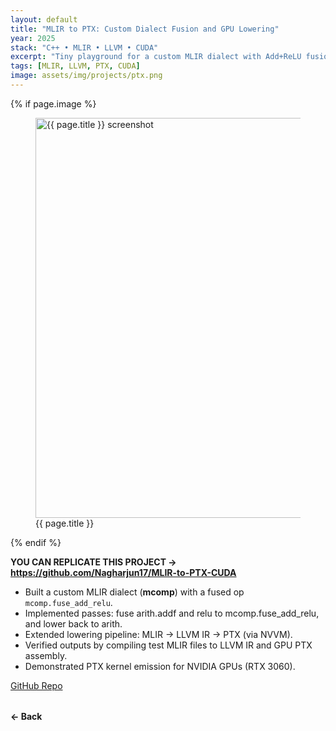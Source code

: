 ```yaml
---
layout: default
title: "MLIR to PTX: Custom Dialect Fusion and GPU Lowering"
year: 2025
stack: "C++ • MLIR • LLVM • CUDA"
excerpt: "Tiny playground for a custom MLIR dialect with Add+ReLU fusion and lowering to PTX."
tags: [MLIR, LLVM, PTX, CUDA]
image: assets/img/projects/ptx.png
---
```


{% if page.image %}
<figure>
  <img src="{{ page.image | relative_url }}" alt="{{ page.title }} screenshot"
     loading="lazy" width="640" style="height:auto;">
  <figcaption>{{ page.title }}</figcaption>
</figure>
{% endif %}

**YOU CAN REPLICATE THIS PROJECT -> https://github.com/Nagharjun17/MLIR-to-PTX-CUDA**

* Built a custom MLIR dialect (**mcomp**) with a fused op `mcomp.fuse_add_relu`.
* Implemented passes: fuse arith.addf and relu to mcomp.fuse_add_relu, and lower back to arith.
* Extended lowering pipeline: MLIR → LLVM IR → PTX (via NVVM).
* Verified outputs by compiling test MLIR files to LLVM IR and GPU PTX assembly.
* Demonstrated PTX kernel emission for NVIDIA GPUs (RTX 3060).

[GitHub Repo](https://github.com/Nagharjun17/MLIR-to-PTX-CUDA)

<div style="margin-top: 2rem;">
  <a href="/learning" style="text-decoration: none; font-weight: bold;">← Back</a>
</div>
